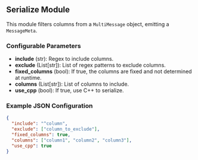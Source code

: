 ## Serialize Module

This module filters columns from a `MultiMessage` object, emitting a `MessageMeta`.

### Configurable Parameters

- **include** (str): Regex to include columns.
- **exclude** (List[str]): List of regex patterns to exclude columns.
- **fixed_columns** (bool): If true, the columns are fixed and not determined at runtime.
- **columns** (List[str]): List of columns to include.
- **use_cpp** (bool): If true, use C++ to serialize.

### Example JSON Configuration

```json
{
  "include": "^column",
  "exclude": ["column_to_exclude"],
  "fixed_columns": true,
  "columns": ["column1", "column2", "column3"],
  "use_cpp": true
}
```